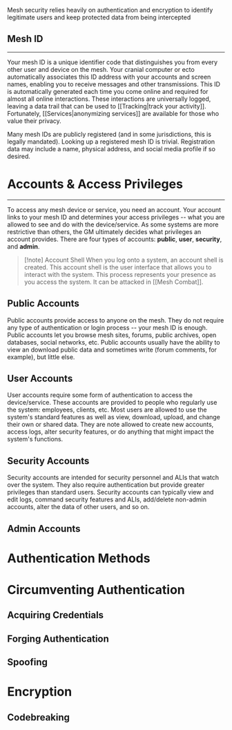 Mesh security relies heavily on authentication and encryption to identify legitimate users and keep protected data from being intercepted

## Mesh ID
---
Your mesh ID is a unique identifier code that distinguishes you from every other user and device on the mesh.  Your cranial computer or ecto automatically associates this ID address with your accounts and screen names, enabling you to receive messages and other transmissions.  This ID is automatically generated each time you come online and required for almost all online interactions.  These interactions are universally logged, leaving a data trail that can be used to [[Tracking|track your activity]].  Fortunately, [[Services|anonymizing services]] are available for those who value their privacy.

Many mesh IDs are publicly registered (and in some jurisdictions, this is legally mandated).  Looking up a registered mesh ID is trivial.  Registration data may include a name, physical address, and social media profile if so desired.

# Accounts & Access Privileges
---
To access any mesh device or service, you need an account.  Your account links to your mesh ID and determines your access privileges -- what you are allowed to see and do with the device/service.  As some systems are more restrictive than others, the GM ultimately decides what privileges an account provides.  There are four types of accounts: **public**, **user**, **security**, and **admin**.

> [!note] Account Shell
> When you log onto a system, an account shell is created.  This account shell is the user interface that allows you to interact with the system.  This process represents your presence as you access the system.  It can be attacked in [[Mesh Combat]].



## Public Accounts
Public accounts provide access to anyone on the mesh.  They do not require any type of authentication or login process -- your mesh ID is enough.  Public accounts let you browse mesh sites, forums, public archives, open databases, social networks, etc.  Public accounts usually have the ability to view an download public data and sometimes write (forum comments, for example), but little else.


## User Accounts
User accounts require some form of authentication to access the device/service.  These accounts are provided to people who regularly use the system: employees, clients, etc.  Most users are allowed to use the system's standard features as well as view, download, upload, and change their own or shared data.  They are note allowed to create new accounts, access logs, alter security features, or do anything that might impact the system's functions.

## Security Accounts
Security accounts are intended for security personnel and ALIs that watch over the system.  They also require authentication but provide greater privileges than standard users.  Security accounts can typically view and edit logs, command security features and ALIs, add/delete non-admin accounts, alter the data of other users, and so on.

## Admin Accounts


# Authentication Methods

# Circumventing Authentication

## Acquiring Credentials

## Forging Authentication

## Spoofing

# Encryption

## Codebreaking
